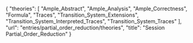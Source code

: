 {
    "theories": [
        "Ample_Abstract",
        "Ample_Analysis",
        "Ample_Correctness",
        "Formula",
        "Traces",
        "Transition_System_Extensions",
        "Transition_System_Interpreted_Traces",
        "Transition_System_Traces"
    ],
    "url": "entries/partial_order_reduction/theories",
    "title": "Session Partial_Order_Reduction"
}